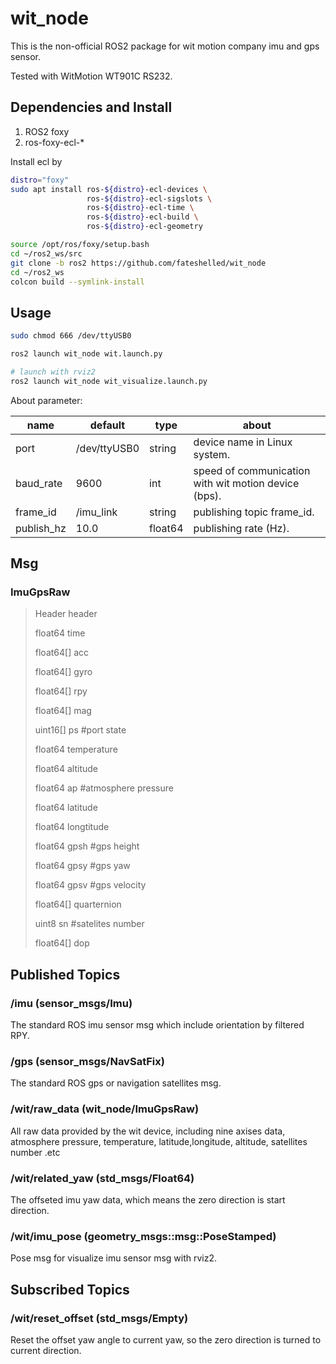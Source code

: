 # wit_node

This is the non-official ROS2 package for wit motion company imu and gps sensor. 

Tested with WitMotion WT901C RS232.


## Dependencies and Install

1. ROS2 foxy
2. ros-foxy-ecl-*

Install ecl by

```bash
distro="foxy"
sudo apt install ros-${distro}-ecl-devices \
                 ros-${distro}-ecl-sigslots \
                 ros-${distro}-ecl-time \
                 ros-${distro}-ecl-build \
                 ros-${distro}-ecl-geometry
```

```bash
source /opt/ros/foxy/setup.bash
cd ~/ros2_ws/src
git clone -b ros2 https://github.com/fateshelled/wit_node
cd ~/ros2_ws
colcon build --symlink-install
```



## Usage

```bash
sudo chmod 666 /dev/ttyUSB0

ros2 launch wit_node wit.launch.py

# launch with rviz2
ros2 launch wit_node wit_visualize.launch.py
```

About parameter:

| name | default | type | about |
| - | - | - | - |
| port       | /dev/ttyUSB0 | string  | device name in Linux system. |
| baud_rate  | 9600         | int     | speed of communication with wit motion device (bps). |
| frame_id   | /imu_link    | string  | publishing topic frame_id. |
| publish_hz | 10.0         | float64 | publishing rate (Hz). |


## Msg

### ImuGpsRaw

> Header header
>
> float64 time
>
> float64[] acc
>
> float64[] gyro
>
> float64[] rpy
>
> float64[] mag
>
> uint16[]  ps #port state
>
> float64   temperature
>
> float64   altitude
>
> float64   ap #atmosphere pressure
>
> float64   latitude
>
> float64   longtitude
>
> float64   gpsh #gps height
>
> float64   gpsy #gps yaw
>
> float64   gpsv #gps velocity
>
> float64[] quarternion
>
> uint8     sn #satelites number
>
> float64[] dop

## Published Topics

### /imu (sensor_msgs/Imu)

The standard ROS imu sensor msg which include orientation by filtered RPY.

### /gps (sensor_msgs/NavSatFix)

The standard ROS gps or navigation satellites msg.

### /wit/raw_data (wit_node/ImuGpsRaw)

All raw data provided by the wit device, including nine axises data, atmosphere pressure, temperature, latitude,longitude, altitude, satellites number .etc

### /wit/related_yaw (std_msgs/Float64)

The offseted imu yaw data, which means the zero direction is start direction.

### /wit/imu_pose (geometry_msgs::msg::PoseStamped)

Pose msg for visualize imu sensor msg with rviz2.



## Subscribed Topics

### /wit/reset_offset (std_msgs/Empty)

Reset the offset yaw angle to current yaw,  so the zero direction is turned to current direction.



